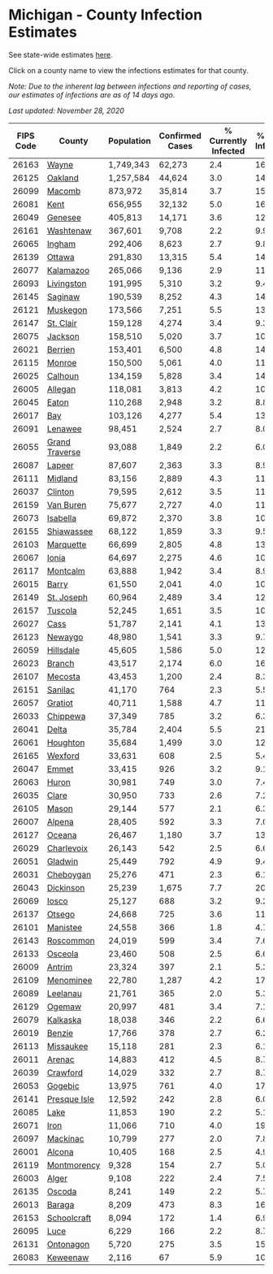 # Michigan - County Infection Estimates

See state-wide estimates [here](/infections/us-mi).

Click on a county name to view the infections estimates for that county.

*Note: Due to the inherent lag between infections and reporting of cases, our estimates of infections are as of 14 days ago.*

*Last updated: November 28, 2020*

|   FIPS Code |                           County |   Population |   Confirmed Cases |   % Currently Infected |   % Total Infected |
|-------------|----------------------------------|--------------|-------------------|------------------------|--------------------|
|       26163 |                   [Wayne](wayne) |    1,749,343 |            62,273 |                    2.4 |               16.4 |
|       26125 |               [Oakland](oakland) |    1,257,584 |            44,624 |                    3.0 |               14.5 |
|       26099 |                 [Macomb](macomb) |      873,972 |            35,814 |                    3.7 |               15.8 |
|       26081 |                     [Kent](kent) |      656,955 |            32,132 |                    5.0 |               16.0 |
|       26049 |               [Genesee](genesee) |      405,813 |            14,171 |                    3.6 |               12.9 |
|       26161 |           [Washtenaw](washtenaw) |      367,601 |             9,708 |                    2.2 |                9.9 |
|       26065 |                 [Ingham](ingham) |      292,406 |             8,623 |                    2.7 |                9.8 |
|       26139 |                 [Ottawa](ottawa) |      291,830 |            13,315 |                    5.4 |               14.4 |
|       26077 |           [Kalamazoo](kalamazoo) |      265,066 |             9,136 |                    2.9 |               11.2 |
|       26093 |         [Livingston](livingston) |      191,995 |             5,310 |                    3.2 |                9.4 |
|       26145 |               [Saginaw](saginaw) |      190,539 |             8,252 |                    4.3 |               14.9 |
|       26121 |             [Muskegon](muskegon) |      173,566 |             7,251 |                    5.5 |               13.4 |
|       26147 |           [St. Clair](st.-clair) |      159,128 |             4,274 |                    3.4 |                9.3 |
|       26075 |               [Jackson](jackson) |      158,510 |             5,020 |                    3.7 |               10.3 |
|       26021 |               [Berrien](berrien) |      153,401 |             6,500 |                    4.8 |               14.1 |
|       26115 |                 [Monroe](monroe) |      150,500 |             5,061 |                    4.0 |               11.3 |
|       26025 |               [Calhoun](calhoun) |      134,159 |             5,828 |                    3.4 |               14.1 |
|       26005 |               [Allegan](allegan) |      118,081 |             3,813 |                    4.2 |               10.4 |
|       26045 |                   [Eaton](eaton) |      110,268 |             2,948 |                    3.2 |                8.8 |
|       26017 |                       [Bay](bay) |      103,126 |             4,277 |                    5.4 |               13.3 |
|       26091 |               [Lenawee](lenawee) |       98,451 |             2,524 |                    2.7 |                8.0 |
|       26055 | [Grand Traverse](grand-traverse) |       93,088 |             1,849 |                    2.2 |                6.0 |
|       26087 |                 [Lapeer](lapeer) |       87,607 |             2,363 |                    3.3 |                8.9 |
|       26111 |               [Midland](midland) |       83,156 |             2,889 |                    4.3 |               11.2 |
|       26037 |               [Clinton](clinton) |       79,595 |             2,612 |                    3.5 |               11.1 |
|       26159 |           [Van Buren](van-buren) |       75,677 |             2,727 |                    4.0 |               11.4 |
|       26073 |             [Isabella](isabella) |       69,872 |             2,370 |                    3.8 |               10.8 |
|       26155 |         [Shiawassee](shiawassee) |       68,122 |             1,859 |                    3.3 |                9.5 |
|       26103 |           [Marquette](marquette) |       66,699 |             2,805 |                    4.8 |               13.3 |
|       26067 |                   [Ionia](ionia) |       64,697 |             2,275 |                    4.6 |               10.9 |
|       26117 |             [Montcalm](montcalm) |       63,888 |             1,942 |                    3.4 |                8.9 |
|       26015 |                   [Barry](barry) |       61,550 |             2,041 |                    4.0 |               10.1 |
|       26149 |         [St. Joseph](st.-joseph) |       60,964 |             2,489 |                    3.4 |               12.9 |
|       26157 |               [Tuscola](tuscola) |       52,245 |             1,651 |                    3.5 |               10.5 |
|       26027 |                     [Cass](cass) |       51,787 |             2,141 |                    4.1 |               13.0 |
|       26123 |               [Newaygo](newaygo) |       48,980 |             1,541 |                    3.3 |                9.7 |
|       26059 |           [Hillsdale](hillsdale) |       45,605 |             1,586 |                    5.0 |               12.0 |
|       26023 |                 [Branch](branch) |       43,517 |             2,174 |                    6.0 |               16.0 |
|       26107 |               [Mecosta](mecosta) |       43,453 |             1,200 |                    2.4 |                8.3 |
|       26151 |               [Sanilac](sanilac) |       41,170 |               764 |                    2.3 |                5.5 |
|       26057 |               [Gratiot](gratiot) |       40,711 |             1,588 |                    4.7 |               11.8 |
|       26033 |             [Chippewa](chippewa) |       37,349 |               785 |                    3.2 |                6.3 |
|       26041 |                   [Delta](delta) |       35,784 |             2,404 |                    5.5 |               21.0 |
|       26061 |             [Houghton](houghton) |       35,684 |             1,499 |                    3.0 |               12.7 |
|       26165 |               [Wexford](wexford) |       33,631 |               608 |                    2.5 |                5.4 |
|       26047 |                   [Emmet](emmet) |       33,415 |               926 |                    3.2 |                9.1 |
|       26063 |                   [Huron](huron) |       30,981 |               749 |                    3.0 |                7.4 |
|       26035 |                   [Clare](clare) |       30,950 |               733 |                    2.6 |                7.2 |
|       26105 |                   [Mason](mason) |       29,144 |               577 |                    2.1 |                6.3 |
|       26007 |                 [Alpena](alpena) |       28,405 |               592 |                    3.3 |                7.0 |
|       26127 |                 [Oceana](oceana) |       26,467 |             1,180 |                    3.7 |               13.9 |
|       26029 |         [Charlevoix](charlevoix) |       26,143 |               542 |                    2.5 |                6.6 |
|       26051 |               [Gladwin](gladwin) |       25,449 |               792 |                    4.9 |                9.4 |
|       26031 |           [Cheboygan](cheboygan) |       25,276 |               471 |                    2.3 |                6.1 |
|       26043 |           [Dickinson](dickinson) |       25,239 |             1,675 |                    7.7 |               20.5 |
|       26069 |                   [Iosco](iosco) |       25,127 |               688 |                    3.2 |                9.2 |
|       26137 |                 [Otsego](otsego) |       24,668 |               725 |                    3.6 |               11.2 |
|       26101 |             [Manistee](manistee) |       24,558 |               366 |                    1.8 |                4.7 |
|       26143 |           [Roscommon](roscommon) |       24,019 |               599 |                    3.4 |                7.6 |
|       26133 |               [Osceola](osceola) |       23,460 |               508 |                    2.5 |                6.6 |
|       26009 |                 [Antrim](antrim) |       23,324 |               397 |                    2.1 |                5.3 |
|       26109 |           [Menominee](menominee) |       22,780 |             1,287 |                    4.2 |               17.0 |
|       26089 |             [Leelanau](leelanau) |       21,761 |               365 |                    2.0 |                5.3 |
|       26129 |                 [Ogemaw](ogemaw) |       20,997 |               481 |                    3.4 |                7.1 |
|       26079 |             [Kalkaska](kalkaska) |       18,038 |               346 |                    2.2 |                6.6 |
|       26019 |                 [Benzie](benzie) |       17,766 |               378 |                    2.7 |                6.2 |
|       26113 |           [Missaukee](missaukee) |       15,118 |               281 |                    2.3 |                6.1 |
|       26011 |                 [Arenac](arenac) |       14,883 |               412 |                    4.5 |                8.7 |
|       26039 |             [Crawford](crawford) |       14,029 |               332 |                    2.7 |                8.7 |
|       26053 |               [Gogebic](gogebic) |       13,975 |               761 |                    4.0 |               17.0 |
|       26141 |     [Presque Isle](presque-isle) |       12,592 |               242 |                    2.8 |                6.0 |
|       26085 |                     [Lake](lake) |       11,853 |               190 |                    2.2 |                5.1 |
|       26071 |                     [Iron](iron) |       11,066 |               710 |                    4.0 |               19.5 |
|       26097 |             [Mackinac](mackinac) |       10,799 |               277 |                    2.0 |                7.8 |
|       26001 |                 [Alcona](alcona) |       10,405 |               168 |                    2.5 |                4.9 |
|       26119 |       [Montmorency](montmorency) |        9,328 |               154 |                    2.7 |                5.0 |
|       26003 |                   [Alger](alger) |        9,108 |               222 |                    2.4 |                7.5 |
|       26135 |                 [Oscoda](oscoda) |        8,241 |               149 |                    2.2 |                5.7 |
|       26013 |                 [Baraga](baraga) |        8,209 |               473 |                    8.3 |               16.8 |
|       26153 |       [Schoolcraft](schoolcraft) |        8,094 |               172 |                    1.4 |                6.9 |
|       26095 |                     [Luce](luce) |        6,229 |               166 |                    2.2 |                8.7 |
|       26131 |           [Ontonagon](ontonagon) |        5,720 |               275 |                    3.5 |               15.2 |
|       26083 |             [Keweenaw](keweenaw) |        2,116 |                67 |                    5.9 |               10.2 |